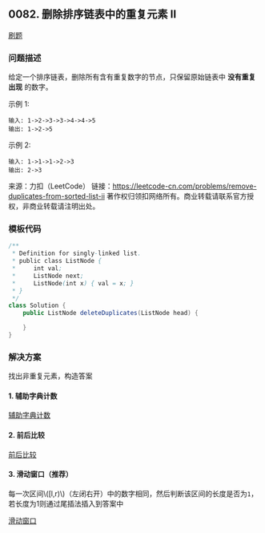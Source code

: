 <script src="https://cdn.bootcss.com/mathjax/2.7.7/MathJax.js?config=TeX-AMS-MML_HTMLorMML"></script>

## 0082. 删除排序链表中的重复元素 II

[刷题](qu0082/solu/Solution.java)

### 问题描述

给定一个排序链表，删除所有含有重复数字的节点，只保留原始链表中 **没有重复出现** 的数字。

示例 1:

```
输入: 1->2->3->3->4->4->5
输出: 1->2->5
```

示例 2:

```
输入: 1->1->1->2->3
输出: 2->3
```

来源：力扣（LeetCode）
链接：https://leetcode-cn.com/problems/remove-duplicates-from-sorted-list-ii
著作权归领扣网络所有。商业转载请联系官方授权，非商业转载请注明出处。

### 模板代码

``` java
/**
 * Definition for singly-linked list.
 * public class ListNode {
 *     int val;
 *     ListNode next;
 *     ListNode(int x) { val = x; }
 * }
 */
class Solution {
    public ListNode deleteDuplicates(ListNode head) {

    }
}
```

### 解决方案

找出非重复元素，构造答案

#### 1. 辅助字典计数

[辅助字典计数](qu0082/solu1/Solution.java)

#### 2. 前后比较

[前后比较](qu0082/solu2/Solution.java)

#### 3. 滑动窗口（推荐）

每一次区间\\(\[l,r)\\)（左闭右开）中的数字相同，然后判断该区间的长度是否为`1`，若长度为1则通过尾插法插入到答案中

[滑动窗口](qu0082/solu3/Solution.java)